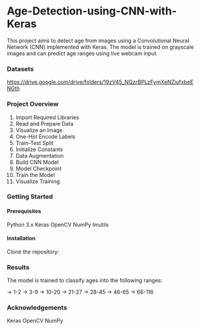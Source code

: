 # Age-Detection-using-CNN-with-Keras

This project aims to detect age from images using a Convolutional Neural Network (CNN) implemented with Keras. The model is trained on grayscale images and can predict age ranges using live webcam input.

### Datasets

https://drive.google.com/drive/folders/19zV45_NQzrBPLzFymXeNZiufxbeENGth

### Project Overview

1. Import Required Libraries
2. Read and Prepare Data
3. Visualize an Image
4. One-Hot Encode Labels
5. Train-Test Split
6. Initialize Constants
7. Data Augmentation
8. Build CNN Model
9. Model Checkpoint
10. Train the Model
11. Visualize Training

### Getting Started

#### Prerequisites

Python 3.x
Keras
OpenCV
NumPy
Imutils

#### Installation

Clone the repository:

### Results

The model is trained to classify ages into the following ranges:

-> 1-2
-> 3-9
-> 10-20
-> 21-27
-> 28-45
-> 46-65
-> 66-116

### Acknowledgements

Keras
OpenCV
NumPy



